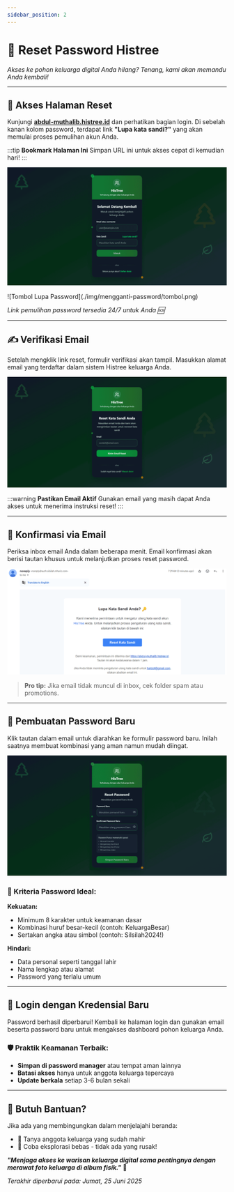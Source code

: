 ```yaml
---
sidebar_position: 2
---
```


# 🔐 Reset Password Histree
*Akses ke pohon keluarga digital Anda hilang? Tenang, kami akan memandu Anda kembali!*

---

## 🚪 Akses Halaman Reset

Kunjungi **[abdul-muthalib.histree.id](https://abdul-muthalib.histree.id/)** dan perhatikan bagian login. Di sebelah kanan kolom password, terdapat link **"Lupa kata sandi?"** yang akan memulai proses pemulihan akun Anda.

:::tip **Bookmark Halaman Ini**
Simpan URL ini untuk akses cepat di kemudian hari!
:::

![Login Page](./img/membuat-akun/login_page.png)

<div style={{textAlign: 'center', margin: '20px 0'}}>
  ![Tombol Lupa Password](./img/mengganti-password/tombol.png)
  
  *Link pemulihan password tersedia 24/7 untuk Anda 🆘*
</div>

---

## ✍️ Verifikasi Email

Setelah mengklik link reset, formulir verifikasi akan tampil. Masukkan alamat email yang terdaftar dalam sistem Histree keluarga Anda.

![Form Email](./img/mengganti-password/page.png)

:::warning **Pastikan Email Aktif**
Gunakan email yang masih dapat Anda akses untuk menerima instruksi reset!
:::

---

## 📧 Konfirmasi via Email

Periksa inbox email Anda dalam beberapa menit. Email konfirmasi akan berisi tautan khusus untuk melanjutkan proses reset password.

![Email Reset Password](./img/mengganti-password/email.png)

> **Pro tip:** Jika email tidak muncul di inbox, cek folder spam atau promotions.

---

## 🔑 Pembuatan Password Baru

Klik tautan dalam email untuk diarahkan ke formulir password baru. Inilah saatnya membuat kombinasi yang aman namun mudah diingat.

![Form Password Baru](./img/mengganti-password/form.png)

### 💪 Kriteria Password Ideal:

**Kekuatan:**
- Minimum 8 karakter untuk keamanan dasar
- Kombinasi huruf besar-kecil (contoh: KeluargaBesar)
- Sertakan angka atau simbol (contoh: Silsilah2024!)

**Hindari:**
- Data personal seperti tanggal lahir
- Nama lengkap atau alamat
- Password yang terlalu umum

---

## 🎯 Login dengan Kredensial Baru

Password berhasil diperbarui! Kembali ke halaman login dan gunakan email beserta password baru untuk mengakses dashboard pohon keluarga Anda.

### 🛡️ Praktik Keamanan Terbaik:

- **Simpan di password manager** atau tempat aman lainnya
- **Batasi akses** hanya untuk anggota keluarga tepercaya  
- **Update berkala** setiap 3-6 bulan sekali

---

## 🤔 Butuh Bantuan?

Jika ada yang membingungkan dalam menjelajahi beranda:
- 👥 Tanya anggota keluarga yang sudah mahir
- 🔄 Coba eksplorasi bebas - tidak ada yang rusak!

***"Menjaga akses ke warisan keluarga digital sama pentingnya dengan merawat foto keluarga di album fisik."*** 💝

*Terakhir diperbarui pada: Jumat, 25 Juni 2025*